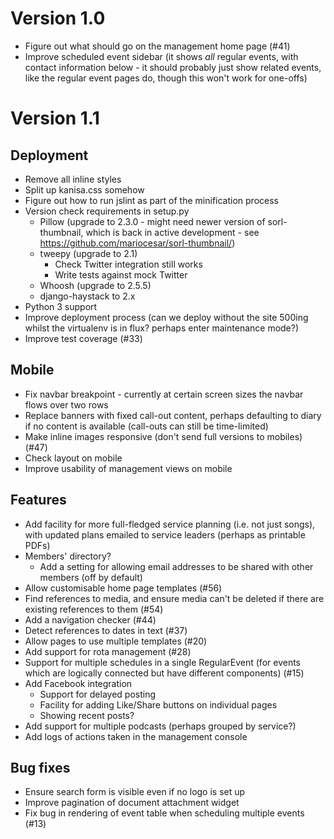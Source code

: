Version 1.0
===========

- Figure out what should go on the management home page (#41)
- Improve scheduled event sidebar (it shows *all* regular events, with
  contact information below - it should probably just show related
  events, like the regular event pages do, though this won't work for
  one-offs)

Version 1.1
===========

Deployment
----------

- Remove all inline styles
- Split up kanisa.css somehow
- Figure out how to run jslint as part of the minification process
- Version check requirements in setup.py
  - Pillow (upgrade to 2.3.0 - might need newer version of
    sorl-thumbnail, which is back in active development - see
    https://github.com/mariocesar/sorl-thumbnail/)
  - tweepy (upgrade to 2.1)
    - Check Twitter integration still works
    - Write tests against mock Twitter
  - Whoosh (upgrade to 2.5.5)
  - django-haystack to 2.x
- Python 3 support
- Improve deployment process (can we deploy without the site 500ing
  whilst the virtualenv is in flux? perhaps enter maintenance mode?)
- Improve test coverage (#33)

Mobile
------

- Fix navbar breakpoint - currently at certain screen sizes the navbar
  flows over two rows
- Replace banners with fixed call-out content, perhaps defaulting to
  diary if no content is available (call-outs can still be
  time-limited)
- Make inline images responsive (don't send full versions to mobiles)
  (#47)
- Check layout on mobile
- Improve usability of management views on mobile

Features
--------

- Add facility for more full-fledged service planning (i.e. not just
  songs), with updated plans emailed to service leaders (perhaps as
  printable PDFs)
- Members' directory?
  - Add a setting for allowing email addresses to be shared with other
    members (off by default)
- Allow customisable home page templates (#56)
- Find references to media, and ensure media can't be deleted if there
  are existing references to them (#54)
- Add a navigation checker (#44)
- Detect references to dates in text (#37)
- Allow pages to use multiple templates (#20)
- Add support for rota management (#28)
- Support for multiple schedules in a single RegularEvent (for events
  which are logically connected but have different components) (#15)
- Add Facebook integration
  - Support for delayed posting
  - Facility for adding Like/Share buttons on individual pages
  - Showing recent posts?
- Add support for multiple podcasts (perhaps grouped by service?)
- Add logs of actions taken in the management console

Bug fixes
---------

- Ensure search form is visible even if no logo is set up
- Improve pagination of document attachment widget
- Fix bug in rendering of event table when scheduling multiple events
  (#13)
